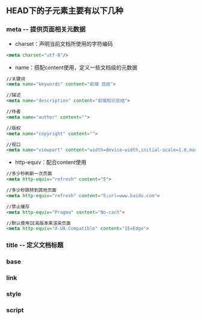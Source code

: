 ## HEAD下的子元素主要有以下几种

### meta -- 提供页面相关元数据

* charset：声明当前文档所使用的字符编码

```markdown
<meta charset="utf-8"/>
```

* name：搭配content使用，定义一些文档级的元数据

```markdown
//关键词
<meta name="keywords" content="前端 总结">

//描述
<meta name="description" content="前端知识总结">

//作者
<meta name="author" content="">

//版权
<meta name="copyright" content="">

//视口
<meta name="viewport" content="width=device-width,initial-scale=1.0,maximum-scale=1.0,minimum-scale=1.0,user-scalable=no">
```

* http-equiv：配合content使用

```markdown
//多少秒刷新一次页面
<meta http-equiv="refresh" content="5">

//多少秒跳转到其他页面
<meta http-equiv="refresh" content="5;url=www.baidu.com">

//禁止缓存
<meta http-equiv="Pragma" content="No-cach">

//默认使用IE高版本来渲染页面
<meta http-equiv="X-UA-Compatible" content="IE=Edge">
```

### title -- 定义文档标题

### base

### link

### style

### script



